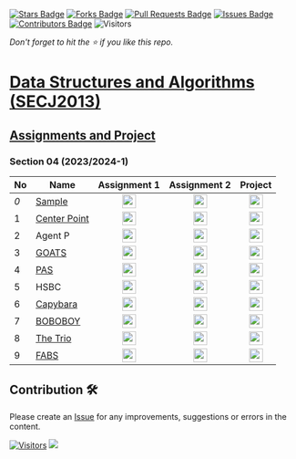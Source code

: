 [![Stars Badge](https://img.shields.io/github/stars/jjn7702/SECJ2013-DSA)](https://github.com/jjn7702/SECJ2013-DSA/stargazers)
[![Forks Badge](https://img.shields.io/github/forks/jjn7702/SECJ2013-DSA)](https://github.com/jjn7702/SECJ2013-DSA/network/members)
[![Pull Requests Badge](https://img.shields.io/github/issues-pr/jjn7702/SECJ2013-DSA)](https://github.com/jjn7702/SECJ2013-DSA/pulls)
[![Issues Badge](https://img.shields.io/github/issues/jjn7702/SECJ2013-DSA)](https://github.com/jjn7702/SECJ2013-DSA/issues)
[![Contributors Badge](https://img.shields.io/github/contributors/jjn7702/SECJ2013-DSA?color=2b9348)](https://github.com/jjn7702/SECJ2013-DSA/graphs/contributors)
![Visitors](https://api.visitorbadge.io/api/visitors?path=https%3A%2F%2Fgithub.com%2Fjjn7702%2FSECJ2013-DSA&labelColor=%23d9e3f0&countColor=%23697689&style=flat)

_Don't forget to hit the :star: if you like this repo._

# [Data Structures and Algorithms (SECJ2013)](/.)

## [Assignments and Project](./Submission)

### Section 04 (2023/2024-1)

| No | Name | Assignment 1 | Assignment 2 | Project |
| --- | --- | :---: | :---: | :---: |
| _0_ |[Sample](./Submission/sec04/sample/ass1/readme.md) | <a href="../Submission/sec04/sample/ass1/readme.md" ><img src="[..](https://github.com/jjn7702/SECJ2013-DSA/tree/main/images/clipboard.png" width="24px" height="24px" ></a> | <a href="Sample" ><img src="../images/inventory.png" width="24px" height="24px" ></a> | <a href="Sample" ><img src="../images/project-management.png" width="24px" height="24px" ></a> |
| 1 | [Center Point](../Submission/sec04/center%20point/readme.md) | <a href="../Submission/sec04/center%20point/Assignment%201" ><img src="../images/clipboard.png" width="24px" height="24px" ></a> | <a href="Center Point" ><img src="../images/inventory.png" width="24px" height="24px" ></a> | <a href="Center Point" ><img src="../images/project-management.png" width="24px" height="24px" ></a> |
| 2 | Agent P | <a href="Agent P" ><img src="../images/clipboard.png" width="24px" height="24px" ></a> | <a href="Agent P" ><img src="../images/inventory.png" width="24px" height="24px" ></a> | <a href="Agent P" ><img src="../images/project-management.png" width="24px" height="24px" ></a> |
| 3 | [GOATS](../Submission/sec04/GOATS/readme.md) | <a href="https://github.com/jjn7702/SECJ2013-DSA/tree/main/Submission/sec04/GOATS/Assignment1/" ><img src="../images/clipboard.png" width="24px" height="24px" ></a> | <a href="https://github.com/jjn7702/SECJ2013-DSA/tree/main/Submission/sec04/GOATS/Assignment2/" ><img src="../images/inventory.png" width="24px" height="24px" ></a> | <a href="https://github.com/jjn7702/SECJ2013-DSA/tree/main/Submission/sec04/GOATS/Project/" ><img src="../images/project-management.png" width="24px" height="24px" ></a> |
| 4 | [PAS](../Submission/sec04/PAS) | <a href="https://github.com/jjn7702/SECJ2013-DSA/tree/main/Submission/sec04/PAS/Assignment1" ><img src="../images/clipboard.png" width="24px" height="24px" ></a> | <a href="https://github.com/jjn7702/SECJ2013-DSA/tree/main/Submission/sec04/PAS/Assignment2" ><img src="../images/inventory.png" width="24px" height="24px" ></a> | <a href="PAS" ><img src="../images/project-management.png" width="24px" height="24px" ></a> |
| 5 | HSBC | <a href="HSBC" ><img src="../images/clipboard.png" width="24px" height="24px" ></a> | <a href="HSBC" ><img src="../images/inventory.png" width="24px" height="24px" ></a> | <a href="HSBC" ><img src="../images/project-management.png" width="24px" height="24px" ></a> |
| 6 | [Capybara](https://github.com/jjn7702/SECJ2013-DSA/tree/main/Submission/sec04/capybara/Assignment%201/readme.md) | <a href="https://github.com/jjn7702/SECJ2013-DSA/tree/main/Submission/sec04/capybara/Assignment%201/" ><img src="../images/clipboard.png" width="24px" height="24px" ></a> | <a href="https://github.com/jjn7702/SECJ2013-DSA/tree/main/Submission/sec04/capybara/Assignment%202/" ><img src="../images/inventory.png" width="24px" height="24px" ></a> | <a href="https://github.com/jjn7702/SECJ2013-DSA/tree/main/Submission/sec04/capybara/Project/" ><img src="../images/project-management.png" width="24px" height="24px" ></a> |
| 7 | [BOBOBOY](https://github.com/jjn7702/SECJ2013-DSA/blob/main/Submission/sec04/Boboboy/readme.md) | <a href="https://github.com/jjn7702/SECJ2013-DSA/blob/main/Submission/sec04/Boboboy/Assignment%201/readme.md" ><img src="../images/clipboard.png" width="24px" height="24px" ></a> | <a href="https://github.com/jjn7702/SECJ2013-DSA/blob/main/Submission/sec04/Boboboy/Assignment%202/readme.md" ><img src="../images/inventory.png" width="24px" height="24px" ></a> | <a href="https://github.com/jjn7702/SECJ2013-DSA/blob/main/Submission/sec04/Boboboy/Project/readme.md" ><img src="../images/project-management.png" width="24px" height="24px" ></a> |
| 8 | [The Trio](https://github.com/jjn7702/SECJ2013-DSA/blob/main/Submission/sec04/The%20Trio/readme.md) | <a href="The Trio" ><img src="../images/clipboard.png" width="24px" height="24px" ></a> | <a href="group1" ><img src="../images/inventory.png" width="24px" height="24px" ></a> | <a href="group1" ><img src="../images/project-management.png" width="24px" height="24px" ></a> |
| 9 | [FABS](../Submission/sec04/FABS/readme.md) | <a href="../Submission/sec04/FABS/Ass1" ><img src="../images/clipboard.png" width="24px" height="24px" ></a> | <a href="../Submission/sec04/FABS/Ass2" ><img src="../images/inventory.png" width="24px" height="24px" ></a> | <a href="../Submission/sec04/FABS/Project" ><img src="../images/project-management.png" width="24px" height="24px" ></a> |

## Contribution 🛠️
Please create an [Issue](https://github.com/jjn7702/SECJ2013-DSA/issues) for any improvements, suggestions or errors in the content.

[![Visitors](https://api.visitorbadge.io/api/visitors?path=https%3A%2F%2Fgithub.com%2Fjjn7702&labelColor=%23697689&countColor=%23555555&style=plastic)](https://visitorbadge.io/status?path=https%3A%2F%2Fgithub.com%2Fjjn7702)
![](https://hit.yhype.me/github/profile?user_id=81284918)

